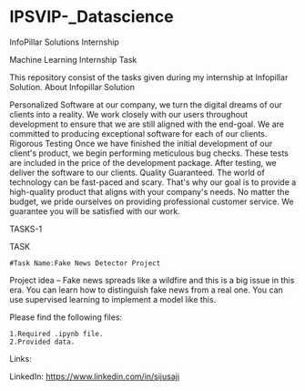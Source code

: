 # IPSVIP-_Datascience

InfoPillar Solutions Internship 

Machine Learning Internship Task

This repository consist of the tasks given during my internship at Infopillar Solution.
About Infopillar Solution 

Personalized Software at our company, we turn the digital dreams of our clients into a reality. We work closely with our users throughout development to ensure that we are still aligned with the end-goal. We are committed to producing exceptional software for each of our clients. Rigorous Testing Once we have finished the initial development of our client's product, we begin performing meticulous bug checks. These tests are included in the price of the development package. After testing, we deliver the software to our clients. Quality Guaranteed. The world of technology can be fast-paced and scary. That's why our goal is to provide a high-quality product that aligns with your company's needs. No matter the budget, we pride ourselves on providing professional customer service. We guarantee you will be satisfied with our work.

TASKS-1

TASK

    #Task Name:Fake News Detector Project

Project idea – Fake news spreads like a wildfire and this is a big issue in this era.
You can learn how to distinguish fake news from a real one. You can use supervised learning to implement a model like this. 

Please find the following files:

    1.Required .ipynb file.
    2.Provided data.

Links:

LinkedIn: https://www.linkedin.com/in/sijusaji
